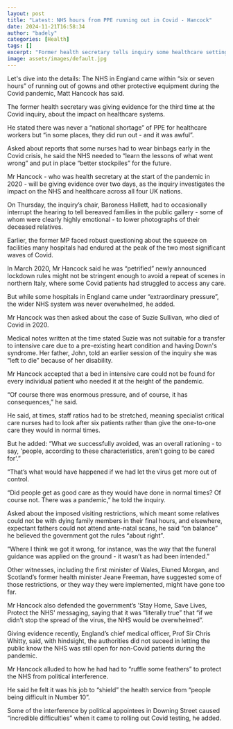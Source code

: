 ```yaml
---
layout: post
title: "Latest: NHS hours from PPE running out in Covid - Hancock"
date: 2024-11-21T16:58:34
author: "badely"
categories: [Health]
tags: []
excerpt: "Former health secretary tells inquiry some healthcare settings did run out - 'and it was awful'."
image: assets/images/default.jpg
---
```


Let's dive into the details: The NHS in England came within “six or seven hours” of running out of gowns and other protective equipment during the Covid pandemic, Matt Hancock has said.

The former health secretary was giving evidence for the third time at the Covid inquiry, about the impact on healthcare systems.

He stated there was never a “national shortage” of PPE for healthcare workers but “in some places, they did run out - and it was awful”.

Asked about reports that some nurses had to wear binbags early in the Covid crisis, he said the NHS needed to “learn the lessons of what went wrong” and put in place “better stockpiles” for the future.

Mr Hancock - who was health secretary at the start of the pandemic in 2020 - will be giving evidence over two days, as the inquiry investigates the impact on the NHS and healthcare across all four UK nations.

On Thursday, the inquiry’s chair, Baroness Hallett, had to occasionally interrupt the hearing to tell bereaved families in the public gallery - some of whom were clearly highly emotional - to lower photographs of their deceased relatives.

Earlier, the former MP faced robust questioning about the squeeze on facilities many hospitals had endured at the peak of the two most significant waves of Covid.

In March 2020, Mr Hancock said he was “petrified” newly announced lockdown rules might not be stringent enough to avoid a repeat of scenes in northern Italy, where some Covid patients had struggled to access any care.

But while some hospitals in England came under “extraordinary pressure”, the wider NHS system was never overwhelmed, he added.

Mr Hancock was then asked about the case of Suzie Sullivan, who died of Covid in 2020. 

Medical notes written at the time stated Suzie was not suitable for a transfer to intensive care due to a pre-existing heart condition and having Down's syndrome. Her father, John, told an earlier session of the inquiry she was “left to die” because of her disability.

Mr Hancock accepted that a bed in intensive care could not be found for every individual patient who needed it at the height of the pandemic.

“Of course there was enormous pressure, and of course, it has consequences,” he said.

He said, at times, staff ratios had to be stretched, meaning specialist critical care nurses had to look after six patients rather than give the one-to-one care they would in normal times.

But he added: “What we successfully avoided, was an overall rationing - to say, 'people, according to these characteristics, aren’t going to be cared for'.” 

“That’s what would have happened if we had let the virus get more out of control.

“Did people get as good care as they would have done in normal times? Of course not. There was a pandemic,” he told the inquiry.

Asked about the imposed visiting restrictions, which meant some relatives could not be with dying family members in their final hours, and elsewhere, expectant fathers could not attend ante-natal scans, he said “on balance” he believed the government got the rules “about right”.

“Where I think we got it wrong, for instance, was the way that the funeral guidance was applied on the ground - it wasn’t as had been intended.”

Other witnesses, including the first minister of Wales, Eluned Morgan, and Scotland’s former health minister Jeane Freeman, have suggested some of those restrictions, or they way they were implemented, might have gone too far.

Mr Hancock also defended the government’s 'Stay Home, Save Lives, Protect the NHS' messaging, saying that it was “literally true” that “if we didn’t stop the spread of the virus, the NHS would be overwhelmed”.

Giving evidence recently, England’s chief medical officer, Prof Sir Chris Whitty, said, with hindsight, the authorities did not suceed in letting the public know the NHS was still open for non-Covid patients during the pandemic.

Mr Hancock alluded to how he had had to “ruffle some feathers” to protect the NHS from political interference.

He said he felt it was his job to “shield” the health service from “people being difficult in Number 10”.

Some of the interference by political appointees in Downing Street caused “incredible difficulties” when it came to rolling out Covid testing, he added.

